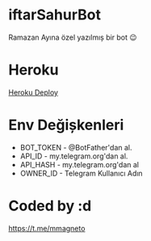 # iftarSahurBot
Ramazan Ayına özel yazılmıș bir bot 😉

# Heroku
[Heroku Deploy](https://heroku.com/deploy?template=https://github.com/ali-mmagneto/RamazanBot)

# Env Değișkenleri

- BOT_TOKEN - @BotFather'dan al.
- API_ID - my.telegram.org'dan al.
- API_HASH - my.telegram.org'dan al
- OWNER_ID - Telegram Kullanıcı Adın

# Coded by :d
https://t.me/mmagneto
